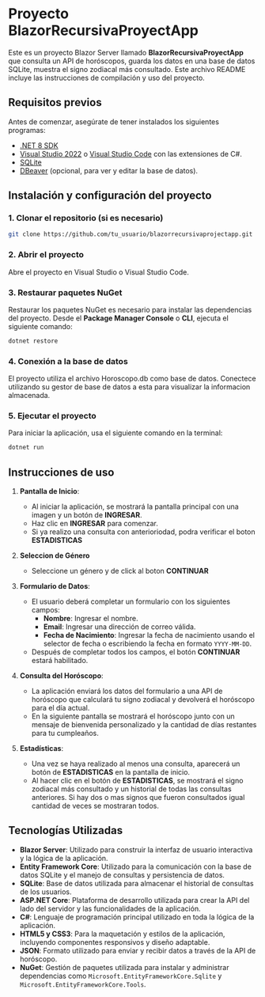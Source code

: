 # Proyecto BlazorRecursivaProyectApp

Este es un proyecto Blazor Server llamado **BlazorRecursivaProyectApp** que consulta un API de horóscopos, guarda los datos en una base de datos SQLite, muestra el signo zodiacal más consultado. Este archivo README incluye las instrucciones de compilación y uso del proyecto.

## Requisitos previos

Antes de comenzar, asegúrate de tener instalados los siguientes programas:

- [.NET 8 SDK](https://dotnet.microsoft.com/en-us/download/dotnet/8.0)
- [Visual Studio 2022](https://visualstudio.microsoft.com/) o [Visual Studio Code](https://code.visualstudio.com/) con las extensiones de C#.
- [SQLite](https://www.sqlite.org/download.html)
- [DBeaver](https://dbeaver.io/download/) (opcional, para ver y editar la base de datos).

## Instalación y configuración del proyecto

### 1. Clonar el repositorio (si es necesario)

```bash
git clone https://github.com/tu_usuario/blazorrecursivaprojectapp.git
```

### 2. Abrir el proyecto

Abre el proyecto en Visual Studio o Visual Studio Code.

### 3. Restaurar paquetes NuGet

Restaurar los paquetes NuGet es necesario para instalar las dependencias del proyecto. Desde el **Package Manager Console** o **CLI**, ejecuta el siguiente comando:

```bash
dotnet restore
```
### 4. Conexión a la base de datos

El proyecto utiliza el archivo Horoscopo.db como base de datos. Conectece utilizando su gestor de base de datos a esta para visualizar la informacion almacenada.

### 5. Ejecutar el proyecto

Para iniciar la aplicación, usa el siguiente comando en la terminal:

```bash
dotnet run
```

## Instrucciones de uso

1. **Pantalla de Inicio**: 
   - Al iniciar la aplicación, se mostrará la pantalla principal con una imagen y un botón de **INGRESAR**.
   - Haz clic en **INGRESAR** para comenzar.
   - Si ya realizo una consulta con anterioriodad, podra verificar el boton **ESTADISTICAS**
2. **Seleccion de Género**
   - Seleccione un género y de click al boton **CONTINUAR** 
3. **Formulario de Datos**: 
   - El usuario deberá completar un formulario con los siguientes campos:
     - **Nombre**: Ingresar el nombre.
     - **Email**: Ingresar una dirección de correo válida.
     - **Fecha de Nacimiento**: Ingresar la fecha de nacimiento usando el selector de fecha o escribiendo la fecha en formato `YYYY-MM-DD`.
   - Después de completar todos los campos, el botón **CONTINUAR** estará habilitado.

4. **Consulta del Horóscopo**: 
   - La aplicación enviará los datos del formulario a una API de horóscopo que calculará tu signo zodiacal y devolverá el horóscopo para el día actual.
   - En la siguiente pantalla se mostrará el horóscopo junto con un mensaje de bienvenida personalizado y la cantidad de días restantes para tu cumpleaños.

5. **Estadísticas**: 
   - Una vez se haya realizado al menos una consulta, aparecerá un botón de **ESTADISTICAS** en la pantalla de inicio.
   - Al hacer clic en el botón de **ESTADISTICAS**, se mostrará el signo zodiacal más consultado y un historial de todas las consultas anteriores. Si hay dos o mas signos que fueron consultados igual cantidad de veces se mostraran todos.

## Tecnologías Utilizadas

- **Blazor Server**: Utilizado para construir la interfaz de usuario interactiva y la lógica de la aplicación.
- **Entity Framework Core**: Utilizado para la comunicación con la base de datos SQLite y el manejo de consultas y persistencia de datos.
- **SQLite**: Base de datos utilizada para almacenar el historial de consultas de los usuarios.
- **ASP.NET Core**: Plataforma de desarrollo utilizada para crear la API del lado del servidor y las funcionalidades de la aplicación.
- **C#**: Lenguaje de programación principal utilizado en toda la lógica de la aplicación.
- **HTML5 y CSS3**: Para la maquetación y estilos de la aplicación, incluyendo componentes responsivos y diseño adaptable.
- **JSON**: Formato utilizado para enviar y recibir datos a través de la API de horóscopo.
- **NuGet**: Gestión de paquetes utilizada para instalar y administrar dependencias como `Microsoft.EntityFrameworkCore.Sqlite` y `Microsoft.EntityFrameworkCore.Tools`.

